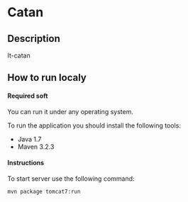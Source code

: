 # Catan

## Description
It-catan
 
## How to run localy 

#### Required soft

You can run it under any operating system.

To run the application you should install the following tools:

* Java 1.7
* Maven 3.2.3

####  Instructions 

To start server use the following command:

```
mvn package tomcat7:run
```

